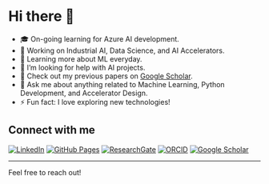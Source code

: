 # Hi there 👋

- 🎓 On-going learning for Azure AI development.
- 🔭 Working on Industrial AI, Data Science, and AI Accelerators.
- 🌱 Learning more about ML everyday.
- 🤔 I’m looking for help with AI projects.
- 💼 Check out my previous papers on [Google Scholar](https://scholar.google.com/citations?user=0kupfkYAAAAJ&hl=en).
- 💬 Ask me about anything related to Machine Learning, Python Development, and Accelerator Design.
- ⚡ Fun fact: I love exploring new technologies!

## Connect with me
[![LinkedIn](https://img.shields.io/badge/LinkedIn-blue?style=flat&logo=linkedin)](https://www.linkedin.com/in/ahmad--rezaei/)
[![GitHub Pages](https://img.shields.io/badge/Website-lightgrey?style=flat&logo=github)](https://amd-rezaei.github.io/)
[![ResearchGate](https://img.shields.io/badge/ResearchGate-00CCBB?style=flat&logo=researchgate&logoColor=white)](https://www.researchgate.net/profile/Ahmad-Rezaei)
[![ORCID](https://img.shields.io/badge/ORCID-A6CE39?style=flat&logo=orcid&logoColor=white)](https://orcid.org/0000-0002-9232-6934)
[![Google Scholar](https://img.shields.io/badge/Google_Scholar-4285F4?style=flat&logo=google-scholar&logoColor=white)](https://scholar.google.com/citations?user=0kupfkYAAAAJ&hl=en)

---

Feel free to reach out!
